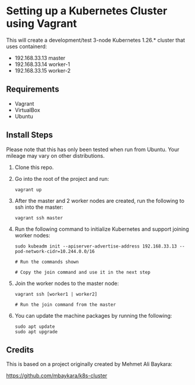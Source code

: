 # Setting up a Kubernetes Cluster using Vagrant

This will create a development/test 3-node Kubernetes 1.26.* cluster that uses containerd:

* 192.168.33.13 master
* 192.168.33.14 worker-1
* 192.168.33.15 worker-2

## Requirements

- Vagrant
- VirtualBox
- Ubuntu

## Install Steps

Please note that this has only been tested when run from Ubuntu. Your mileage may vary on other distributions.

1. Clone this repo.
1. Go into the root of the project and run:

    ``` 
    vagrant up
    ```

1. After the master and 2 worker nodes are created, run the following to ssh into the master:

    ```
    vagrant ssh master
    ```

1. Run the following command to initialize Kubernetes and support joining worker nodes:

    ```
    sudo kubeadm init --apiserver-advertise-address 192.168.33.13 --pod-network-cidr=10.244.0.0/16

    # Run the commands shown

    # Copy the join command and use it in the next step
    ```

1. Join the worker nodes to the master node:

    ```
    vagrant ssh [worker1 | worker2]

    # Run the join command from the master
    ```

1. You can update the machine packages by running the following:

    ```
    sudo apt update
    sudo apt upgrade

## Credits 

This is based on a project originally created by Mehmet Ali Baykara:

https://github.com/mbaykara/k8s-cluster
